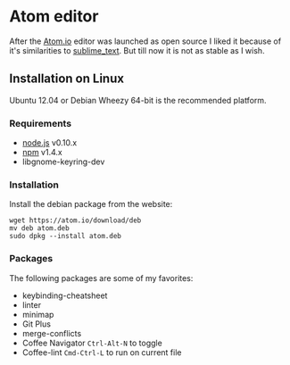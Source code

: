 Atom editor
=================================================

After the [Atom.io](https://atom.io) editor was launched as open source I liked
it because of it's similarities to [sublime_text](sublime.md). But till now
it is not as stable as I wish.


Installation on Linux
-------------------------------------------------

Ubuntu 12.04 or Debian Wheezy 64-bit is the recommended platform.

### Requirements

  * [node.js](http://nodejs.org/download/) v0.10.x
  * [npm](http://www.npmjs.org/) v1.4.x
  * libgnome-keyring-dev

### Installation

Install the debian package from the website:

    wget https://atom.io/download/deb
    mv deb atom.deb
    sudo dpkg --install atom.deb

### Packages

The following packages are some of my favorites:

- keybinding-cheatsheet
- linter
- minimap
- Git Plus
- merge-conflicts
- Coffee Navigator
  `Ctrl-Alt-N` to toggle
- Coffee-lint
  `Cmd-Ctrl-L` to run on current file

